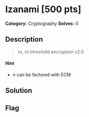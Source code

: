 # Izanami [500 pts]

**Category:** Cryptography
**Solves:** 0

## Description
>(n, n) threshold encryption v2.0

#### Hint
* n can be factored with ECM

## Solution

## Flag

